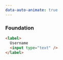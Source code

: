 ```yaml
---
data-auto-animate: true
---
```

### Foundation

```html
<label>
  Username
  <input type="text" />
</label>
```
